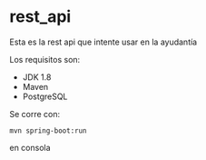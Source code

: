 # rest_api
Esta es la rest api que intente usar en la ayudantía


Los requisitos son:

- JDK 1.8
- Maven 
- PostgreSQL

Se corre con:

```
mvn spring-boot:run
```
en consola
